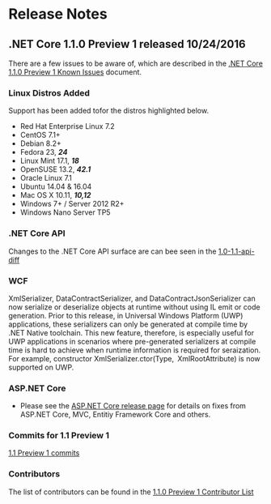 # Release Notes

## .NET Core 1.1.0 Preview 1 released 10/24/2016

There are a few issues to be aware of, which are described in the [.NET Core 1.1.0 Preview 1 Known Issues](1.1.0-preview1-known-issues.md) document.

### Linux Distros Added

Support has been added tofor the distros highlighted below.

* Red Hat Enterprise Linux 7.2
* CentOS 7.1+
* Debian 8.2+
* Fedora 23, _**24**_
* Linux Mint 17.1, _**18**_
* OpenSUSE 13.2, _**42.1**_
* Oracle Linux 7.1
* Ubuntu 14.04 & 16.04
* Mac OS X 10.11, _**10,12**_
* Windows 7+ / Server 2012 R2+
* Windows Nano Server TP5

### .NET Core API

Changes to the .NET Core API surface are can bee seen in the [1.0-1.1-api-diff](1.0-1.1-api-diff/1.0-1.1-api-diff.md)

### WCF

XmlSerializer, DataContractSerializer, and DataContractJsonSerializer can now serialize or deserialize objects at runtime without using IL emit or code generation. Prior to this release, in Universal Windows Platform (UWP) applications, these serializers can only be generated at compile time by .NET Native toolchain. This new feature, therefore, is especially useful for UWP applications in scenarios where pre-generated serializers at compile time is hard to achieve when runtime information is required for seraization. For example, constructor XmlSerializer.ctor(Type, XmlRootAttribute) is now supported on UWP.

### ASP.NET Core

* Please see the [ASP.NET Core release page](https://github.com/aspnet/home/releases/1.1.0-preview1) for details on fixes from ASP.NET Core, MVC, Entitiy Framework Core and others.

### Commits for 1.1 Preview 1

[1.1 Preview 1 commits](1.1-preview1-commits.md)

### Contributors

The list of contributors can be found in the [1.1.0 Preview 1 Contributor List](1.1.0-preview1-contributor-list.md)


